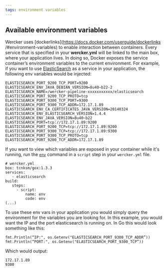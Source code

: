 ```yaml
---
tags: environment variables
---
```


## Available environment variables

Wercker uses [dockerlinks](https://docs.docker.com/userguide/dockerlinks
/#environment-variables) to enable interaction between containers.
Every service that is specified in your **wercker.yml** will be linked to the
main box, where your application lives. In doing so, Docker exposes the service
container’s environment variables to the current environment.  For example,
if you want to use [ElasticSearch](http://elasticsearch.com) as a service in
your application, the following env variables would be injected: 
```
ELASTICSEARCH_PORT_9200_TCP_PORT=9200
ELASTICSEARCH_ENV_JAVA_DEBIAN_VERSION=8u40~b22-2 
ELASTICSEARCH_NAME=/wercker-pipeline-xxxxxxxxxxx/elasticsearch 
ELASTICSEARCH_PORT_9200_TCP_PROTO=tcp
ELASTICSEARCH_PORT_9300_TCP_PORT=9300
ELASTICSEARCH_PORT_9300_TCP_ADDR=172.17.1.89
ELASTICSEARCH_ENV_CA_CERTIFICATES_JAVA_VERSION=20140324
ELASTICSEARCH_ENV_ELASTICSEARCH_VERSION=1.4.4
ELASTICSEARCH_ENV_JAVA_VERSION=8u40~b22
ELASTICSEARCH_PORT=tcp://172.17.1.89:9200
ELASTICSEARCH_PORT_9200_TCP=tcp://172.17.1.89:9200
ELASTICSEARCH_PORT_9300_TCP=tcp://172.17.1.89:9300
ELASTICSEARCH_PORT_9300_TCP_PROTO=tcp
ELASTICSEARCH_PORT_9200_TCP_ADDR=172.17.1.89 
```

If you want to view which variables are exposed in your container while it's running, run the [`env`](http://man.cx/env) command in a `script` step in your `wercker.yml` file.
``` 
# wercker.yml 
box: tcnksm/gox:1.3.3
services:
   - elasticsearch 
build:
   steps:
     - script:
         name: env
         code: env 
(...) 
```

To use these env vars in your application you
would simply query the environment for the variables you are looking for. In
this example, you would want the IP and the port elasticsearch is running on. In
Go this would look something like this:

```
fmt.Println(“IP:", os.Getenv("ELASTICSEARCH_PORT_9300_TCP_ADDR”))
fmt.Println(“PORT:", os.Getenv("ELASTICSEARCH_PORT_9300_TCP”))
```

Which would output:
```
172.17.1.89
9300
```

